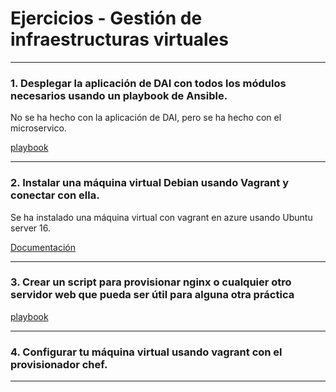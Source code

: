# Ejercicios - Gestión de infraestructuras virtuales
---

### 1. Desplegar la aplicación de DAI con todos los módulos necesarios usando un playbook de Ansible.

No se ha hecho con la aplicación de DAI, pero se ha hecho con el microservico.

[playbook](https://github.com/iMiguel10/Proyecto-IV-Porra-Deportiva-/blob/master/provision/playbook.yml)

---

### 2. Instalar una máquina virtual Debian usando Vagrant y conectar con ella. 

Se ha instalado una máquina virtual con vagrant en azure usando Ubuntu server 16.

[Documentación](https://github.com/iMiguel10/Proyecto-IV-Porra-Deportiva-/blob/master/doc/Aplicacion-Nube.md)

---

### 3. Crear un script para provisionar nginx o cualquier otro servidor web que pueda ser útil para alguna otra práctica 

[playbook](https://github.com/iMiguel10/Proyecto-IV-Porra-Deportiva-/blob/master/provision/playbook.yml)

---

### 4. Configurar tu máquina virtual usando vagrant con el provisionador ​ chef. 

---